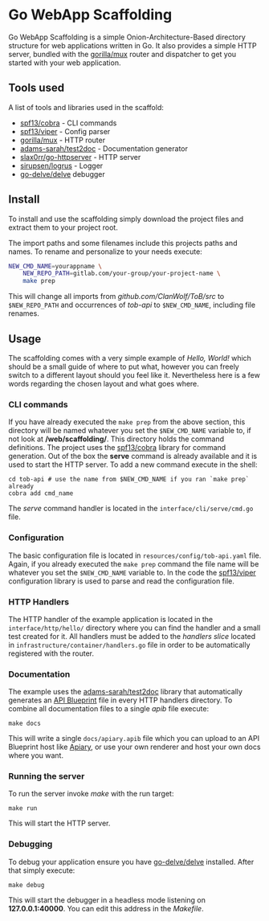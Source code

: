 # Go WebApp Scaffolding

Go WebApp Scaffolding is a simple Onion-Architecture-Based directory structure
for web applications written in Go. It also provides a simple HTTP server,
bundled with the [gorilla/mux](https://github.com/gorilla/mux) router and
dispatcher to get you started with your web application.

## Tools used

A list of tools and libraries used in the scaffold:

* [spf13/cobra](https://github.com/spf13/cobra) - CLI commands
* [spf13/viper](https://github.com/spf13/viper) - Config parser
* [gorilla/mux](https://github.com/gorilla/mux) - HTTP router
* [adams-sarah/test2doc](https://github.com/adams-sarah/test2doc) -
Documentation generator
* [slax0rr/go-httpserver](https://gitlab.com/slax0rr/go-httpserver) - HTTP
server
* [sirupsen/logrus](https://github.com/sirupsen/logrus) - Logger
* [go-delve/delve](https://github.com/go-delve/delve) debugger

## Install

To install and use the scaffolding simply download the project files and extract
them to your project root.

The import paths and some filenames include this projects paths and names. To
rename and personalize to your needs execute:

```sh
NEW_CMD_NAME=yourappname \
    NEW_REPO_PATH=gitlab.com/your-group/your-project-name \
    make prep
```

This will change all imports from *github.com/ClanWolf/ToB/src* to
`$NEW_REPO_PATH` and occurrences of *tob-api* to `$NEW_CMD_NAME`, including
file renames.

## Usage

The scaffolding comes with a very simple example of *Hello, World!* which should
be a small guide of where to put what, however you can freely switch to a
different layout should you feel like it. Nevertheless here is a few words
regarding the chosen layout and what goes where.

### CLI commands

If you have already executed the `make prep` from the above section, this
directory will be named whatever you set the `$NEW_CMD_NAME` variable to, if not
look at **/web/scaffolding/**. This directory holds the command definitions. The
project uses the [spf13/cobra](https://github.com/spf13/cobra) library for
command generation.  Out of the box the **serve** command is already available
and it is used to start the HTTP server. To add a new command execute in the
shell:

```shell
cd tob-api # use the name from $NEW_CMD_NAME if you ran `make prep` already
cobra add cmd_name
```

The *serve* command handler is located in the `interface/cli/serve/cmd.go` file.

### Configuration

The basic configuration file is located in `resources/config/tob-api.yaml`
file. Again, if you already executed the `make prep` command the file name will
be whatever you set the `$NEW_CMD_NAME` variable to. In the code the
[spf13/viper](https://github.com/spf13/viper) configuration library is used to
parse and read the configuration file.

### HTTP Handlers

The HTTP handler of the example application is located in the
`interface/http/hello/` directory where you can find the handler and a small
test created for it.  All handlers must be added to the *handlers slice*
located in `infrastructure/container/handlers.go` file in order to be
automatically registered with the router.

### Documentation

The example uses the
[adams-sarah/test2doc](https://github.com/adams-sarah/test2doc) library that
automatically generates an [API Blueprint](https://apiblueprint.org/) file in
every HTTP handlers directory. To combine all documentation files to a single
*apib* file execute:

```shell
make docs
```

This will write a single `docs/apiary.apib` file which you can upload to an API
Blueprint host like [Apiary](https://apiary.io/), or use your own renderer and
host your own docs where you want.

### Running the server

To run the server invoke *make* with the run target:

```shell
make run
```

This will start the HTTP server.

### Debugging

To debug your application ensure you have
[go-delve/delve](https://github.com/go-delve/delve) installed. After that simply
execute:

```shell
make debug
```

This will start the debugger in a headless mode listening on
**127.0.0.1:40000**. You can edit this address in the *Makefile*.

